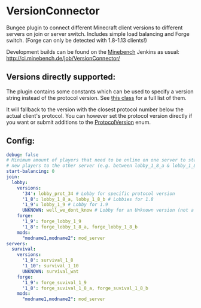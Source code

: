 # VersionConnector
Bungee plugin to connect different Minecraft client versions to different servers on join or server switch. Includes simple load balancing and Forge switch. (Forge can only be detected with 1.8-1.13 clients!)

Development builds can be found on the [Minebench](https://www.minebench.de) Jenkins as usual: http://ci.minebench.de/job/VersionConnector/

## Versions directly supported:

The plugin contains some constants which can be used to specify a version string instead of the protocol version. See [this class](https://github.com/Minebench/VersionConnector/blob/master/src/main/java/de/themoep/versionconnector/ProtocolVersion.java) for a full list of them.

It will fallback to the version with the closest protocol number below the actual client's protocol. You can however set the protocol version directly if you want or submit additions to the [ProtocolVersion](https://github.com/Minebench/VersionConnector/blob/master/src/main/java/de/themoep/versionconnector/ProtocolVersion.java) enum.

## Config:

``` yaml
debug: false
# Minimum amount of players that need to be online on one server to start balancing
# new players to the other server (e.g. between lobby_1_8_a & lobby_1_8_b)
start-balancing: 0
join:
  lobby:
    versions:
      '34': lobby_prot_34 # Lobby for specific protocol version
      '1_8': lobby_1_8_a, lobby_1_8_b # Lobbies for 1.8
      '1_9': lobby_1_9 # Lobby for 1.9
      UNKNOWN: well_we_dont_know # Lobby for an Unknown version (not a fallback if no config for version was found!)
    forge:
      '1_9': forge_lobby_1_9
      '1_8': forge_lobby_1_8_a, forge_lobby_1_8_b
    mods:
      "modname1,modname2": mod_server
servers:
  survival:
    versions:
      '1_8': survival_1_8
      '1_10': survival_1_10
      UNKNOWN: survival_wat
    forge:
      '1_9': forge_suvival_1_9
      '1_8': forge_suvival_1_8_a, forge_suvival_1_8_b
    mods:
      "modname1,modname2": mod_server
```

